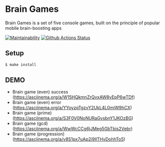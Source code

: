 # Brain Games

Brain Games is a set of five console games, built on the principle of popular mobile brain-boosting apps

[![Maintainability](https://api.codeclimate.com/v1/badges/a99a88d28ad37a79dbf6/maintainability)](https://codeclimate.com/github/codeclimate/codeclimate/maintainability)
[![Github Actions Status](https://github.com/taponomarev/php-project-lvl1/workflows/Linter/badge.svg)](https://github.com/taponomarev/php-project-lvl1/actions)

## Setup

```sh
$ make install
```
    
## DEMO
-   Brain game (even) success (https://asciinema.org/a/W15HQkmnZrQvxAW8yEpP6wTDf)
-   Brain game (even) error (https://asciinema.org/a/YYoyzqTgzvY2UkL4L0mjW9hCX)
-   Brain game (prime) (https://asciinema.org/a/S3F0V0NoNURaGvsbnY1JKOzBG)
-   Brain game (gcd) (https://asciinema.org/a/WwWcCCg6jJMeg5GbTbis2Vebr)
-   Brain game (progression) (https://asciinema.org/a/v8S1px7uAp2i9IlTHvDohhTo5)